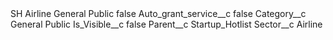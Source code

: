 <?xml version="1.0" encoding="UTF-8"?>
<CustomMetadata xmlns="http://soap.sforce.com/2006/04/metadata" xmlns:xsi="http://www.w3.org/2001/XMLSchema-instance" xmlns:xsd="http://www.w3.org/2001/XMLSchema">
    <label>SH Airline General Public</label>
    <protected>false</protected>
    <values>
        <field>Auto_grant_service__c</field>
        <value xsi:type="xsd:boolean">false</value>
    </values>
    <values>
        <field>Category__c</field>
        <value xsi:type="xsd:string">General Public</value>
    </values>
    <values>
        <field>Is_Visible__c</field>
        <value xsi:type="xsd:boolean">false</value>
    </values>
    <values>
        <field>Parent__c</field>
        <value xsi:type="xsd:string">Startup_Hotlist</value>
    </values>
    <values>
        <field>Sector__c</field>
        <value xsi:type="xsd:string">Airline</value>
    </values>
</CustomMetadata>

